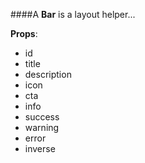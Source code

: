 ####A **Bar** is a layout helper...

**Props**:

- id
- title
- description
- icon
- cta
- info
- success
- warning
- error
- inverse